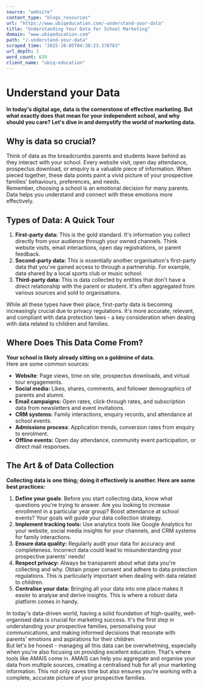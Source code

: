 ```yaml
---
source: "website"
content_type: "blogs_resources"
url: "https://www.ubiqeducation.com/-understand-your-data"
title: "Understanding Your Data for School Marketing"
domain: "www.ubiqeducation.com"
path: "/-understand-your-data"
scraped_time: "2025-10-05T04:38:23.378783"
url_depth: 1
word_count: 639
client_name: "ubiq-education"
---
```


# Understand your Data

**In today's digital age, data is the cornerstone of effective marketing. But what exactly does that mean for your independent school, and why should you care? Let's dive in and demystify the world of marketing data.**

## Why is data so crucial?

Think of data as the breadcrumbs parents and students leave behind as they interact with your school. Every website visit, open day attendance, prospectus download, or enquiry is a valuable piece of information. When pieced together, these data points paint a vivid picture of your prospective families' behaviours, preferences, and needs.  
Remember, choosing a school is an emotional decision for many parents. Data helps you understand and connect with these emotions more effectively.

## Types of Data: A Quick Tour

1.  **First-party data:** This is the gold standard. It's information you collect directly from your audience through your owned channels. Think website visits, email interactions, open day registrations, or parent feedback.
2.  **Second-party data:** This is essentially another organisation's first-party data that you've gained access to through a partnership. For example, data shared by a local sports club or music school.
3.  **Third-party data:** This is data collected by entities that don't have a direct relationship with the parent or student. It's often aggregated from various sources and sold to organisations.

While all these types have their place, first-party data is becoming increasingly crucial due to privacy regulations. It's more accurate, relevant, and compliant with data protection laws - a key consideration when dealing with data related to children and families.

## Where Does This Data Come From?

**Your school is likely already sitting on a goldmine of data.**  
Here are some common sources:

*   **Website**: Page views, time on site, prospectus downloads, and virtual tour engagements.
*   **Social media:** Likes, shares, comments, and follower demographics of parents and alumni.
*   **Email campaigns:** Open rates, click-through rates, and subscription data from newsletters and event invitations.
*   **CRM systems:** Family interactions, enquiry records, and attendance at school events.
*   **Admissions process**: Application trends, conversion rates from enquiry to enrolment.
*   **Offline events:** Open day attendance, community event participation, or direct mail responses.

## The Art & of Data Collection

**Collecting data is one thing; doing it effectively is another. Here are some best practices:**

1.  **Define your goals**: Before you start collecting data, know what questions you're trying to answer. Are you looking to increase enrollment in a particular year group? Boost attendance at school events? Your goals will guide your data collection strategy.
2.  **Implement tracking tools:** Use analytics tools like Google Analytics for your website, social media insights for your channels, and CRM systems for family interactions.
3.  **Ensure data quality:** Regularly audit your data for accuracy and completeness. Incorrect data could lead to misunderstanding your prospective parents' needs!
4.  **Respect privacy:** Always be transparent about what data you're collecting and why. Obtain proper consent and adhere to data protection regulations. This is particularly important when dealing with data related to children.
5.  **Centralise your data:** Bringing all your data into one place makes it easier to analyse and derive insights. This is where a robust data platform comes in handy.

In today's data-driven world, having a solid foundation of high-quality, well-organised data is crucial for marketing success. It's the first step in understanding your prospective families, personalising your communications, and making informed decisions that resonate with parents' emotions and aspirations for their children.  
But let's be honest - managing all this data can be overwhelming, especially when you're also focusing on providing excellent education. That's where tools like AMAIS come in. AMAIS can help you aggregate and organise your data from multiple sources, creating a centralised hub for all your marketing information. This not only saves time but also ensures you're working with a complete, accurate picture of your prospective families.